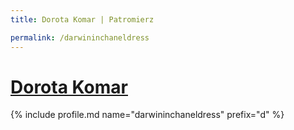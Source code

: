 ```yaml
---
title: Dorota Komar | Patromierz

permalink: /darwininchaneldress
---
```


# [Dorota Komar](https://patronite.pl/darwininchaneldress)

{% include profile.md name="darwininchaneldress" prefix="d" %}
